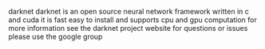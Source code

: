 darknet darknet is an open source neural network framework written in c and cuda it is fast easy to install and supports cpu and gpu computation for more information see the darknet project website for questions or issues please use the google group